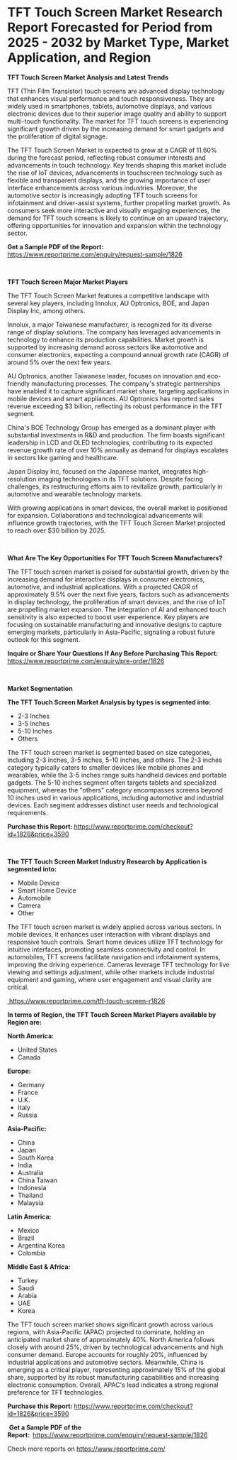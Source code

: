 <p><h1>TFT Touch Screen Market Research Report Forecasted for Period from 2025 -  2032 by Market Type, Market Application, and Region</h1></p><p><strong>TFT Touch Screen Market Analysis and Latest Trends</strong></p>
<p><p>TFT (Thin Film Transistor) touch screens are advanced display technology that enhances visual performance and touch responsiveness. They are widely used in smartphones, tablets, automotive displays, and various electronic devices due to their superior image quality and ability to support multi-touch functionality. The market for TFT touch screens is experiencing significant growth driven by the increasing demand for smart gadgets and the proliferation of digital signage.</p><p>The TFT Touch Screen Market is expected to grow at a CAGR of 11.60% during the forecast period, reflecting robust consumer interests and advancements in touch technology. Key trends shaping this market include the rise of IoT devices, advancements in touchscreen technology such as flexible and transparent displays, and the growing importance of user interface enhancements across various industries. Moreover, the automotive sector is increasingly adopting TFT touch screens for infotainment and driver-assist systems, further propelling market growth. As consumers seek more interactive and visually engaging experiences, the demand for TFT touch screens is likely to continue on an upward trajectory, offering opportunities for innovation and expansion within the technology sector.</p></p>
<p><strong>Get a Sample PDF of the Report:&nbsp;</strong> <a href="https://www.reportprime.com/enquiry/request-sample/1826?utm_campaign=3212&utm_medium=2&utm_source=Github&utm_content=ia&utm_term=18032025&utm_id=tft-touch-screen">https://www.reportprime.com/enquiry/request-sample/1826</a></p>
<p>&nbsp;</p>
<p><strong>TFT Touch Screen Major Market Players</strong></p>
<p><p>The TFT Touch Screen Market features a competitive landscape with several key players, including Innolux, AU Optronics, BOE, and Japan Display Inc, among others. </p><p>Innolux, a major Taiwanese manufacturer, is recognized for its diverse range of display solutions. The company has leveraged advancements in technology to enhance its production capabilities. Market growth is supported by increasing demand across sectors like automotive and consumer electronics, expecting a compound annual growth rate (CAGR) of around 5% over the next few years. </p><p>AU Optronics, another Taiwanese leader, focuses on innovation and eco-friendly manufacturing processes. The company's strategic partnerships have enabled it to capture significant market share, targeting applications in mobile devices and smart appliances. AU Optronics has reported sales revenue exceeding $3 billion, reflecting its robust performance in the TFT segment.</p><p>China's BOE Technology Group has emerged as a dominant player with substantial investments in R&D and production. The firm boasts significant leadership in LCD and OLED technologies, contributing to its expected revenue growth rate of over 10% annually as demand for displays escalates in sectors like gaming and healthcare.</p><p>Japan Display Inc, focused on the Japanese market, integrates high-resolution imaging technologies in its TFT solutions. Despite facing challenges, its restructuring efforts aim to revitalize growth, particularly in automotive and wearable technology markets.</p><p>With growing applications in smart devices, the overall market is positioned for expansion. Collaborations and technological advancements will influence growth trajectories, with the TFT Touch Screen Market projected to reach over $30 billion by 2025.</p></p>
<p>&nbsp;</p>
<p><strong>What Are The Key Opportunities For TFT Touch Screen Manufacturers?</strong></p>
<p><p>The TFT touch screen market is poised for substantial growth, driven by the increasing demand for interactive displays in consumer electronics, automotive, and industrial applications. With a projected CAGR of approximately 9.5% over the next five years, factors such as advancements in display technology, the proliferation of smart devices, and the rise of IoT are propelling market expansion. The integration of AI and enhanced touch sensitivity is also expected to boost user experience. Key players are focusing on sustainable manufacturing and innovative designs to capture emerging markets, particularly in Asia-Pacific, signaling a robust future outlook for this segment.</p></p>
<p><strong>Inquire or Share Your Questions If Any Before Purchasing This Report:</strong> <a href="https://www.reportprime.com/enquiry/pre-order/1826?utm_campaign=3212&utm_medium=2&utm_source=Github&utm_content=ia&utm_term=18032025&utm_id=tft-touch-screen">https://www.reportprime.com/enquiry/pre-order/1826</a></p>
<p>&nbsp;</p>
<p><strong>Market Segmentation</strong></p>
<p><strong>The TFT Touch Screen Market Analysis by types is segmented into:</strong></p>
<p><ul><li>2-3 Inches</li><li>3-5 Inches</li><li>5-10 Inches</li><li>Others</li></ul></p>
<p><p>The TFT touch screen market is segmented based on size categories, including 2-3 inches, 3-5 inches, 5-10 inches, and others. The 2-3 inches category typically caters to smaller devices like mobile phones and wearables, while the 3-5 inches range suits handheld devices and portable gadgets. The 5-10 inches segment often targets tablets and specialized equipment, whereas the "others" category encompasses screens beyond 10 inches used in various applications, including automotive and industrial devices. Each segment addresses distinct user needs and technological requirements.</p></p>
<p><strong>Purchase this Report:&nbsp;</strong><a href="https://www.reportprime.com/checkout?id=1826&price=3590&utm_campaign=3212&utm_medium=2&utm_source=Github&utm_content=ia&utm_term=18032025&utm_id=tft-touch-screen">https://www.reportprime.com/checkout?id=1826&price=3590</a></p>
<p>&nbsp;</p>
<p><strong>The TFT Touch Screen Market Industry Research by Application is segmented into:</strong></p>
<p><ul><li>Mobile Device</li><li>Smart Home Device</li><li>Automobile</li><li>Camera</li><li>Other</li></ul></p>
<p><p>The TFT touch screen market is widely applied across various sectors. In mobile devices, it enhances user interaction with vibrant displays and responsive touch controls. Smart home devices utilize TFT technology for intuitive interfaces, promoting seamless connectivity and control. In automobiles, TFT screens facilitate navigation and infotainment systems, improving the driving experience. Cameras leverage TFT technology for live viewing and settings adjustment, while other markets include industrial equipment and gaming, where user engagement and visual clarity are critical.</p></p>
<p><a href="https://www.reportprime.com/tft-touch-screen-r1826?utm_campaign=3212&utm_medium=2&utm_source=Github&utm_content=ia&utm_term=18032025&utm_id=tft-touch-screen">&nbsp;https://www.reportprime.com/tft-touch-screen-r1826</a></p>
<p><strong>In terms of Region, the TFT Touch Screen Market Players available by Region are:</strong></p>
<p>
    <p> <strong> North America: </strong>
        <ul>
            <li>United States</li>
            <li>Canada</li>
        </ul>
        </p> 
    <p> <strong> Europe: </strong>
        <ul>
            <li>Germany</li>
            <li>France</li>
            <li>U.K.</li>
            <li>Italy</li>
            <li>Russia</li>
        </ul>
        </p> 
    <p> <strong> Asia-Pacific: </strong>
        <ul>
            <li>China</li>
            <li>Japan</li>
            <li>South Korea</li>
            <li>India</li>
            <li>Australia</li>
            <li>China Taiwan</li>
            <li>Indonesia</li>
            <li>Thailand</li>
            <li>Malaysia</li>
        </ul>
        </p> 
    <p> <strong> Latin America: </strong>
        <ul>
            <li>Mexico</li>
            <li>Brazil</li>
            <li>Argentina Korea</li>
            <li>Colombia</li>
        </ul>
        </p> 
    <p> <strong> Middle East & Africa: </strong>
        <ul>
            <li>Turkey</li>
            <li>Saudi</li>
            <li>Arabia</li>
            <li>UAE</li>
            <li>Korea</li>
        </ul>
    </p>
    </p>
<p><p>The TFT touch screen market shows significant growth across various regions, with Asia-Pacific (APAC) projected to dominate, holding an anticipated market share of approximately 40%. North America follows closely with around 25%, driven by technological advancements and high consumer demand. Europe accounts for roughly 20%, influenced by industrial applications and automotive sectors. Meanwhile, China is emerging as a critical player, representing approximately 15% of the global share, supported by its robust manufacturing capabilities and increasing electronic consumption. Overall, APAC's lead indicates a strong regional preference for TFT technologies.</p></p>
<p><strong>Purchase this Report: </strong><a href="https://www.reportprime.com/checkout?id=1826&price=3590&utm_campaign=3212&utm_medium=2&utm_source=Github&utm_content=ia&utm_term=18032025&utm_id=tft-touch-screen">https://www.reportprime.com/checkout?id=1826&price=3590</a></p>
<p>&nbsp;<strong>Get a Sample PDF of the Report:&nbsp;&nbsp;</strong><a href="https://www.reportprime.com/enquiry/request-sample/1826?utm_campaign=3212&utm_medium=2&utm_source=Github&utm_content=ia&utm_term=18032025&utm_id=tft-touch-screen">https://www.reportprime.com/enquiry/request-sample/1826</a></p>
<p><strong></strong></p>
<p>Check more reports on <a href="https://www.reportprime.com/?utm_campaign=3212&utm_medium=2&utm_source=Github&utm_content=ia&utm_term=18032025&utm_id=tft-touch-screen">https://www.reportprime.com/</a></p>